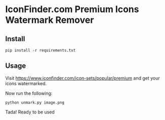 # IconFinder.com Premium Icons Watermark Remover

## Install

```
pip install -r requirements.txt
```

## Usage

Visit https://www.iconfinder.com/icon-sets/popular/premium and get your icons watermarked. 

Now run the following:

```
python unmark.py image.png
```
Tada! Ready to be used
